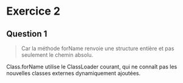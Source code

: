 # Exercice 2

## Question 1
> Car la méthode forName renvoie une structure entière et pas seulement le chemin absolu.  

Class.forName utilise le ClassLoader courant, qui ne connaît pas les nouvelles classes externes dynamiquement ajoutées.